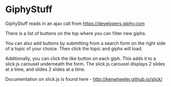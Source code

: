 # GiphyStuff

GiphyStuff reads in an ajax call from https://developers.giphy.com

There is a list of buttons on the top where you can filter new giphs.

You can also add buttons by submitting from a search form on the right side of a topic of your choice. Then click the topic and giphs will load.

Additionally, you can click the like button on each giph. This adds it to a slick.js carousel underneath the form. The slick.js carousel displays 2 slides at a time, and slides 2 slides at a time.

Documentation on slick.js is found here - http://kenwheeler.github.io/slick/